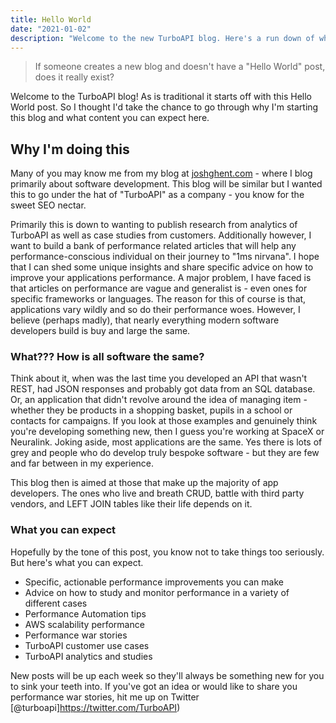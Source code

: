 ```yaml
---
title: Hello World
date: "2021-01-02"
description: "Welcome to the new TurboAPI blog. Here's a run down of why I'm doing this and what you can expect."
---
```


> If someone creates a new blog and doesn't have a "Hello World" post, does it really exist?

Welcome to the TurboAPI blog! As is traditional it starts off with this Hello World post. So I thought I'd take the chance to go through why I'm starting this blog and what content you can expect here.

## Why I'm doing this
Many of you may know me from my blog at [joshghent.com](https://joshghent.com) - where I blog primarily about software development. This blog will be similar but I wanted this to go under the hat of "TurboAPI" as a company - you know for the sweet SEO nectar.

Primarily this is down to wanting to publish research from analytics of TurboAPI as well as case studies from customers. Additionally however, I want to build a bank of performance related articles that will help any performance-conscious individual on their journey to "1ms nirvana".
I hope that I can shed some unique insights and share specific advice on how to improve your applications performance. A major problem, I have faced is that articles on performance are vague and generalist is - even ones for specific frameworks or languages. The reason for this of course is that, applications vary wildly and so do their performance woes.
However, I believe (perhaps madly), that nearly everything modern software developers build is buy and large the same.

### What??? How is all software the same?
Think about it, when was the last time you developed an API that wasn't REST, had JSON responses and probably got data from an SQL database. Or, an application that didn't revolve around the idea of managing item - whether they be products in a shopping basket, pupils in a school or contacts for campaigns.
If you look at those examples and genuinely think you're developing something new, then I guess you're working at SpaceX or Neuralink. Joking aside, most applications are the same. Yes there is lots of grey and people who do develop truly bespoke software - but they are few and far between in my experience. 

This blog then is aimed at those that make up the majority of app developers.
The ones who live and breath CRUD, battle with third party vendors, and LEFT JOIN tables like their life depends on it.

### What you can expect
Hopefully by the tone of this post, you know not to take things too seriously.
But here's what you can expect.

* Specific, actionable performance improvements you can make
* Advice on how to study and monitor performance in a variety of different cases
* Performance Automation tips
* AWS scalability performance
* Performance war stories
* TurboAPI customer use cases
* TurboAPI analytics and studies

New posts will be up each week so they'll always be something new for you to sink your teeth into.
If you've got an idea or would like to share you performance war stories, hit me up on Twitter [@turboapi]https://twitter.com/TurboAPI)
